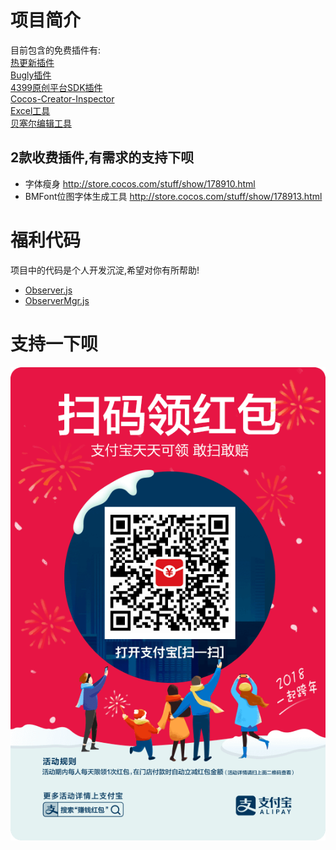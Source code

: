 # 项目简介
目前包含的免费插件有:  
[热更新插件](packages/hot-update-tools/README.md)  
[Bugly插件](packages/plugin-bugly/README.md)   
[4399原创平台SDK插件](packages/plugin-4399-web-js-sdk/README.md)    
[Cocos-Creator-Inspector](CocosCreatorInspector/README.md)  
[Excel工具](packages/excel-killer/README.md)    
[贝塞尔编辑工具](packages/bezier/README.md)    

## 2款收费插件,有需求的支持下呗
- 字体瘦身
    http://store.cocos.com/stuff/show/178910.html
- BMFont位图字体生成工具
    http://store.cocos.com/stuff/show/178913.html
    
# 福利代码
项目中的代码是个人开发沉淀,希望对你有所帮助!     
- [Observer.js](assets/core/Observer.js)
- [ObserverMgr.js](assets/core/ObserverMgr.js)    
# 支持一下呗
![](CocosCreatorInspector/src/assets/images/money.jpg)
